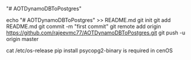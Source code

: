 "# AOTDynamoDBToPostgres" 

echo "# AOTDynamoDBToPostgres" >> README.md
git init
git add README.md
git commit -m "first commit"
git remote add origin https://github.com/rajeevmc77/AOTDynamoDBToPostgres.git
git push -u origin master

cat /etc/os-release
pip install psycopg2-binary  is required in cenOS 